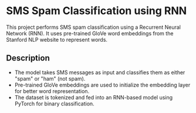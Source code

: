 # SMS Spam Classification using RNN

This project performs SMS spam classification using a Recurrent Neural Network (RNN). It uses pre-trained GloVe word embeddings from the Stanford NLP website to represent words.

## Description

- The model takes SMS messages as input and classifies them as either "spam" or "ham" (not spam).
- Pre-trained GloVe embeddings are used to initialize the embedding layer for better word representation.
- The dataset is tokenized and fed into an RNN-based model using PyTorch for binary classification.
